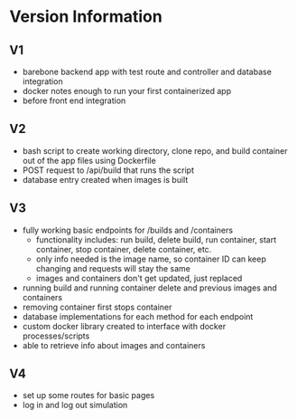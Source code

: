 # Version Information

## V1

- barebone backend app with test route and controller and database integration
- docker notes enough to run your first containerized app
- before front end integration

## V2

- bash script to create working directory, clone repo, and build container out of the app files using Dockerfile 
- POST request to /api/build that runs the script
- database entry created when images is built

## V3

- fully working basic endpoints for /builds and /containers
    - functionality includes: run build, delete build, run container, start container, stop container, delete container, etc.
    - only info needed is the image name, so container ID can keep changing and requests will stay the same
    - images and containers don't get updated, just replaced
- running build and running container delete and previous images and containers
- removing container first stops container
- database implementations for each method for each endpoint
- custom docker library created to interface with docker processes/scripts
- able to retrieve info about images and containers

## V4

- set up some routes for basic pages
- log in and log out simulation